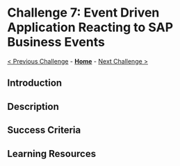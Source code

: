 # Challenge 7: Event Driven Application Reacting to SAP Business Events

[< Previous Challenge](./04-AzureADPrincipalPropagation.md) - **[Home](../README.md)** - [Next Challenge >](./06-Chatbot.md)

## Introduction

## Description

## Success Criteria

## Learning Resources




